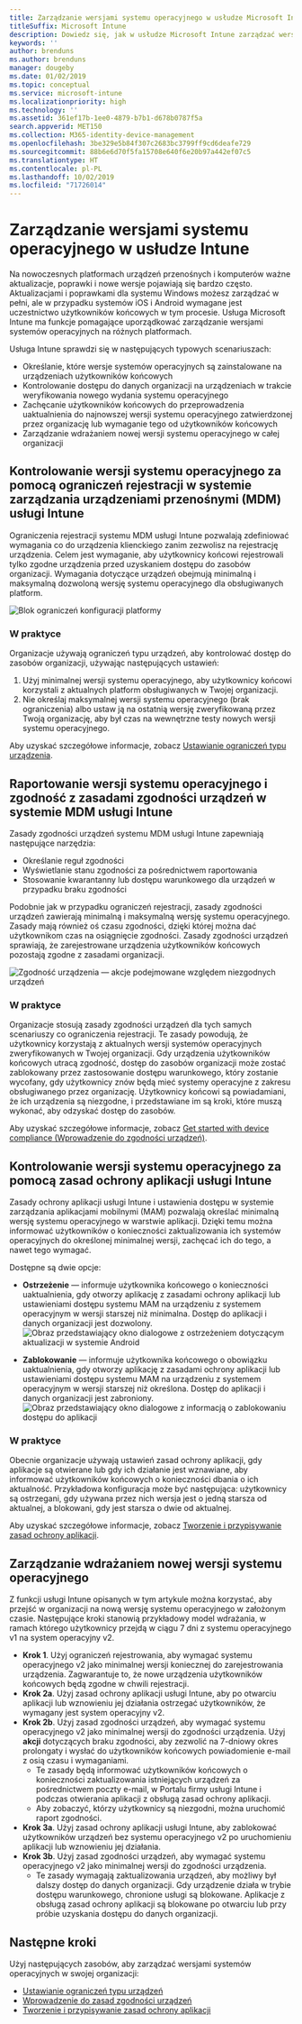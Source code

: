 ```yaml
---
title: Zarządzanie wersjami systemu operacyjnego w usłudze Microsoft Intune
titleSuffix: Microsoft Intune
description: Dowiedz się, jak w usłudze Microsoft Intune zarządzać wersjami systemów operacyjnych na różnych platformach.
keywords: ''
author: brenduns
ms.author: brenduns
manager: dougeby
ms.date: 01/02/2019
ms.topic: conceptual
ms.service: microsoft-intune
ms.localizationpriority: high
ms.technology: ''
ms.assetid: 361ef17b-1ee0-4879-b7b1-d678b0787f5a
search.appverid: MET150
ms.collection: M365-identity-device-management
ms.openlocfilehash: 3be329e5b84f307c2683bc3799ff9cd6deafe729
ms.sourcegitcommit: 88b6e6d70f5fa15708e640f6e20b97a442ef07c5
ms.translationtype: HT
ms.contentlocale: pl-PL
ms.lasthandoff: 10/02/2019
ms.locfileid: "71726014"
---
```

# <a name="manage-operating-system-versions-with-intune"></a>Zarządzanie wersjami systemu operacyjnego w usłudze Intune
Na nowoczesnych platformach urządzeń przenośnych i komputerów ważne aktualizacje, poprawki i nowe wersje pojawiają się bardzo często. Aktualizacjami i poprawkami dla systemu Windows możesz zarządzać w pełni, ale w przypadku systemów iOS i Android wymagane jest uczestnictwo użytkowników końcowych w tym procesie.  Usługa Microsoft Intune ma funkcje pomagające uporządkować zarządzanie wersjami systemów operacyjnych na różnych platformach.

Usługa Intune sprawdzi się w następujących typowych scenariuszach: 
- Określanie, które wersje systemów operacyjnych są zainstalowane na urządzeniach użytkowników końcowych
- Kontrolowanie dostępu do danych organizacji na urządzeniach w trakcie weryfikowania nowego wydania systemu operacyjnego
- Zachęcanie użytkowników końcowych do przeprowadzenia uaktualnienia do najnowszej wersji systemu operacyjnego zatwierdzonej przez organizację lub wymaganie tego od użytkowników końcowych
- Zarządzanie wdrażaniem nowej wersji systemu operacyjnego w całej organizacji
  
## <a name="operating-system-version-control-using-intune-mobile-device-management-mdm-enrollment-restrictions"></a>Kontrolowanie wersji systemu operacyjnego za pomocą ograniczeń rejestracji w systemie zarządzania urządzeniami przenośnymi (MDM) usługi Intune
Ograniczenia rejestracji systemu MDM usługi Intune pozwalają zdefiniować wymagania co do urządzenia klienckiego zanim zezwolisz na rejestrację urządzenia. Celem jest wymaganie, aby użytkownicy końcowi rejestrowali tylko zgodne urządzenia przed uzyskaniem dostępu do zasobów organizacji. Wymagania dotyczące urządzeń obejmują minimalną i maksymalną dozwoloną wersję systemu operacyjnego dla obsługiwanych platform.

![Blok ograniczeń konfiguracji platformy](./media/manage-os-versions/os-version-platform-configurations.png)

### <a name="in-practice"></a>W praktyce

Organizacje używają ograniczeń typu urządzeń, aby kontrolować dostęp do zasobów organizacji, używając następujących ustawień:

1. Użyj minimalnej wersji systemu operacyjnego, aby użytkownicy końcowi korzystali z aktualnych platform obsługiwanych w Twojej organizacji.
2. Nie określaj maksymalnej wersji systemu operacyjnego (brak ograniczenia) albo ustaw ją na ostatnią wersję zweryfikowaną przez Twoją organizację, aby był czas na wewnętrzne testy nowych wersji systemu operacyjnego.

Aby uzyskać szczegółowe informacje, zobacz [Ustawianie ograniczeń typu urządzenia](../enrollment/enrollment-restrictions-set.md#create-a-device-type-restriction).

## <a name="operating-system-version-reporting-and-compliance-with-intune-mdm-device-compliance-policies"></a>Raportowanie wersji systemu operacyjnego i zgodność z zasadami zgodności urządzeń w systemie MDM usługi Intune

Zasady zgodności urządzeń systemu MDM usługi Intune zapewniają następujące narzędzia:

- Określanie reguł zgodności
- Wyświetlanie stanu zgodności za pośrednictwem raportowania
- Stosowanie kwarantanny lub dostępu warunkowego dla urządzeń w przypadku braku zgodności

Podobnie jak w przypadku ograniczeń rejestracji, zasady zgodności urządzeń zawierają minimalną i maksymalną wersję systemu operacyjnego. Zasady mają również oś czasu zgodności, dzięki której można dać użytkownikom czas na osiągnięcie zgodności. Zasady zgodności urządzeń sprawiają, że zarejestrowane urządzenia użytkowników końcowych pozostają zgodne z zasadami organizacji.

![Zgodność urządzenia — akcje podejmowane względem niezgodnych urządzeń](./media/manage-os-versions/os-version-actions-noncompliance.png)

### <a name="in-practice"></a>W praktyce
Organizacje stosują zasady zgodności urządzeń dla tych samych scenariuszy co ograniczenia rejestracji. Te zasady powodują, że użytkownicy korzystają z aktualnych wersji systemów operacyjnych zweryfikowanych w Twojej organizacji. Gdy urządzenia użytkowników końcowych utracą zgodność, dostęp do zasobów organizacji może zostać zablokowany przez zastosowanie dostępu warunkowego, który zostanie wycofany, gdy użytkownicy znów będą mieć systemy operacyjne z zakresu obsługiwanego przez organizację. Użytkownicy końcowi są powiadamiani, że ich urządzenia są niezgodne, i przedstawiane im są kroki, które muszą wykonać, aby odzyskać dostęp do zasobów.   

Aby uzyskać szczegółowe informacje, zobacz [Get started with device compliance (Wprowadzenie do zgodności urządzeń)](../protect/device-compliance-get-started.md).
 
## <a name="operating-system-version-controls-using-intune-app-protection-policies"></a>Kontrolowanie wersji systemu operacyjnego za pomocą zasad ochrony aplikacji usługi Intune    
Zasady ochrony aplikacji usługi Intune i ustawienia dostępu w systemie zarządzania aplikacjami mobilnymi (MAM) pozwalają określać minimalną wersję systemu operacyjnego w warstwie aplikacji. Dzięki temu można informować użytkowników o konieczności zaktualizowania ich systemów operacyjnych do określonej minimalnej wersji, zachęcać ich do tego, a nawet tego wymagać.
 
Dostępne są dwie opcje: 
- **Ostrzeżenie** — informuje użytkownika końcowego o konieczności uaktualnienia, gdy otworzy aplikację z zasadami ochrony aplikacji lub ustawieniami dostępu systemu MAM na urządzeniu z systemem operacyjnym w wersji starszej niż minimalna. Dostęp do aplikacji i danych organizacji jest dozwolony.
  ![Obraz przedstawiający okno dialogowe z ostrzeżeniem dotyczącym aktualizacji w systemie Android](./media/manage-os-versions/os-version-update-warning.png) 

- **Zablokowanie** — informuje użytkownika końcowego o obowiązku uaktualnienia, gdy otworzy aplikację z zasadami ochrony aplikacji lub ustawieniami dostępu systemu MAM na urządzeniu z systemem operacyjnym w wersji starszej niż określona. Dostęp do aplikacji i danych organizacji jest zabroniony.
  ![Obraz przedstawiający okno dialogowe z informacją o zablokowaniu dostępu do aplikacji](./media/manage-os-versions/os-version-access-blocked.png)

### <a name="in-practice"></a>W praktyce
Obecnie organizacje używają ustawień zasad ochrony aplikacji, gdy aplikacje są otwierane lub gdy ich działanie jest wznawiane, aby informować użytkowników końcowych o konieczności dbania o ich aktualność. Przykładowa konfiguracja może być następująca: użytkownicy są ostrzegani, gdy używana przez nich wersja jest o jedną starsza od aktualnej, a blokowani, gdy jest starsza o dwie od aktualnej.
 
Aby uzyskać szczegółowe informacje, zobacz [Tworzenie i przypisywanie zasad ochrony aplikacji](../apps/app-protection-policies.md).

## <a name="managing-a-new-operating-system-version-rollout"></a>Zarządzanie wdrażaniem nowej wersji systemu operacyjnego
Z funkcji usługi Intune opisanych w tym artykule można korzystać, aby przejść w organizacji na nową wersję systemu operacyjnego w założonym czasie. Następujące kroki stanowią przykładowy model wdrażania, w ramach którego użytkownicy przejdą w ciągu 7 dni z systemu operacyjnego v1 na system operacyjny v2.
- **Krok 1**. Użyj ograniczeń rejestrowania, aby wymagać systemu operacyjnego v2 jako minimalnej wersji koniecznej do zarejestrowania urządzenia. Zagwarantuje to, że nowe urządzenia użytkowników końcowych będą zgodne w chwili rejestracji.
- **Krok 2a**. Użyj zasad ochrony aplikacji usługi Intune, aby po otwarciu aplikacji lub wznowieniu jej działania ostrzegać użytkowników, że wymagany jest system operacyjny v2.
- **Krok 2b**. Użyj zasad zgodności urządzeń, aby wymagać systemu operacyjnego v2 jako minimalnej wersji do zgodności urządzenia. Użyj **akcji** dotyczących braku zgodności, aby zezwolić na 7-dniowy okres prolongaty i wysłać do użytkowników końcowych powiadomienie e-mail z osią czasu i wymaganiami.
  - Te zasady będą informować użytkowników końcowych o konieczności zaktualizowania istniejących urządzeń za pośrednictwem poczty e-mail, w Portalu firmy usługi Intune i podczas otwierania aplikacji z obsługą zasad ochrony aplikacji.
  - Aby zobaczyć, którzy użytkownicy są niezgodni, można uruchomić raport zgodności. 
- **Krok 3a**. Użyj zasad ochrony aplikacji usługi Intune, aby zablokować użytkowników urządzeń bez systemu operacyjnego v2 po uruchomieniu aplikacji lub wznowieniu jej działania.
- **Krok 3b**. Użyj zasad zgodności urządzeń, aby wymagać systemu operacyjnego v2 jako minimalnej wersji do zgodności urządzenia.
  - Te zasady wymagają zaktualizowania urządzeń, aby możliwy był dalszy dostęp do danych organizacji. Gdy urządzenie działa w trybie dostępu warunkowego, chronione usługi są blokowane. Aplikacje z obsługą zasad ochrony aplikacji są blokowane po otwarciu lub przy próbie uzyskania dostępu do danych organizacji.

## <a name="next-steps"></a>Następne kroki

Użyj następujących zasobów, aby zarządzać wersjami systemów operacyjnych w swojej organizacji:

- [Ustawianie ograniczeń typu urządzeń](../enrollment/enrollment-restrictions-set.md#create-a-device-type-restriction)
- [Wprowadzenie do zasad zgodności urządzeń](../protect/device-compliance-get-started.md)
- [Tworzenie i przypisywanie zasad ochrony aplikacji](../apps/app-protection-policies.md)
